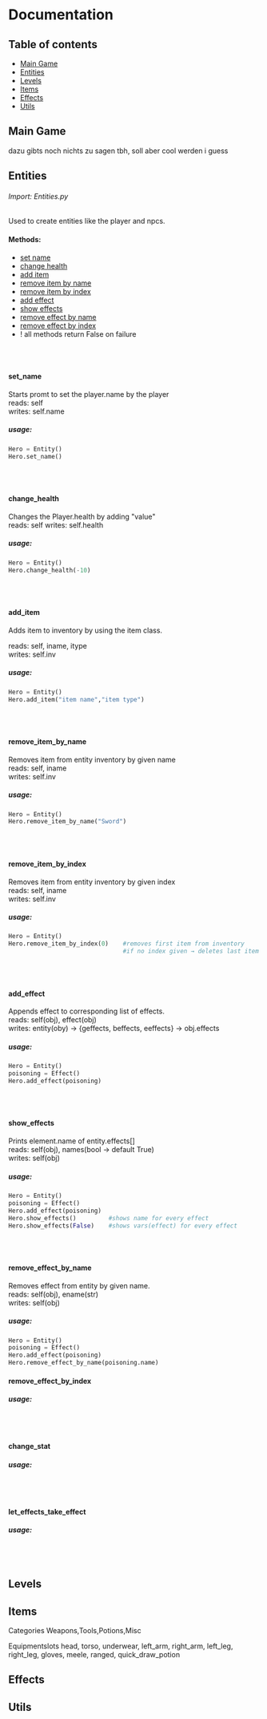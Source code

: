 # Documentation 

## Table of contents
- [Main Game](#main-game)
- [Entities](#entities)
- [Levels](#levels)
- [Items](#items)
- [Effects](#effects)
- [Utils](#utils)






## Main Game
dazu gibts noch nichts zu sagen tbh, soll aber cool werden i guess

## Entities
###### Import: Entities.py
Used to create entities like the player and npcs.
#### Methods:
- [set name](#set_name)
- [change health](#change_health)
- [add item](#add_item)
- [remove item by name](#remove_item_by_name)
- [remove item by index](#remove_item_by_index)
- [add effect](#add_effect)
- [show effects](#show_effects)
- [remove effect by name](#remove_effect_by_name)
- [remove effect by index](#remove_effect_by_index)
- ! all methods return False on failure
</br>
</br>

####  set_name
Starts promt to set the player.name by the player  
reads: self   
writes: self.name

##### usage:
```py
Hero = Entity()
Hero.set_name()
```    
</br>
</br>

#### change_health
Changes the Player.health by adding "value"  
reads: self
writes: self.health


##### usage:
```py
Hero = Entity()
Hero.change_health(-10)
```
</br>
</br>

#### add_item
Adds item to inventory by using the item class.

reads: self, iname, itype  
writes: self.inv  
##### usage:
```py
Hero = Entity()
Hero.add_item("item name","item type")
```
</br>
</br>


#### remove_item_by_name
Removes item from entity inventory by given name     
reads: self, iname  
writes: self.inv  
##### usage:
```py
Hero = Entity()
Hero.remove_item_by_name("Sword")
```
</br>
</br>


#### remove_item_by_index
Removes item from entity inventory by given index   
reads: self, iname  
writes: self.inv  
##### usage:
```py
Hero = Entity()
Hero.remove_item_by_index(0)    #removes first item from inventory
                                #if no index given → deletes last item from inventory
```
</br>
</br>


#### add_effect
Appends effect to corresponding list of effects.  
reads: self(obj), effect(obj)  
writes: entity(oby) → {geffects, beffects, eeffects} → obj.effects  
##### usage:  
```py
Hero = Entity()
poisoning = Effect()
Hero.add_effect(poisoning)
```

</br>
</br>


#### show_effects
Prints element.name of entity.effects[]  
reads: self(obj), names(bool → default True)  
writes: self(obj)  
##### usage:
```py
Hero = Entity()
poisoning = Effect()
Hero.add_effect(poisoning)
Hero.show_effects()         #shows name for every effect
Hero.show_effects(False)    #shows vars(effect) for every effect
```
</br>
</br>


#### remove_effect_by_name
Removes effect from entity by given name.  
reads: self(obj), ename(str)  
writes: self(obj)  
##### usage:
```py
Hero = Entity()
poisoning = Effect()
Hero.add_effect(poisoning)
Hero.remove_effect_by_name(poisoning.name)
```

#### remove_effect_by_index

##### usage:
</br>  
</br>  

#### change_stat

##### usage:
</br>  
</br>  

#### let_effects_take_effect

##### usage:
</br>  
</br>  


## Levels
## Items

Categories
Weapons,Tools,Potions,Misc

Equipmentslots
head, torso, underwear, left_arm, right_arm, left_leg, right_leg, gloves, meele, ranged, quick_draw_potion


## Effects
## Utils
